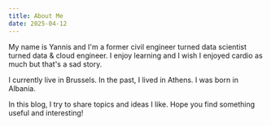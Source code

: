 ```yaml
---
title: About Me
date: 2025-04-12
---
```

My name is Yannis and I'm a former civil engineer turned data scientist turned data & cloud engineer. I enjoy learning and I wish I enjoyed cardio as much but that's a sad story.

I currently live in Brussels. In the past, I lived in Athens. I was born in Albania.

In this blog, I try to share topics and ideas I like. Hope you find something useful and interesting!
